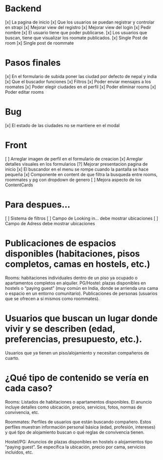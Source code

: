 
# Backend
[x] La pagina de inicio
[x] Que los usuarios se puedan registrar y controlar en strapi
[x] Mejorar view del registro
[x] Mejorar view del login
[x] Pedir nombre
[x] El usuario tiene que poder publicarse.
[x] Los usuarios que buscan, tiene que visualizar los roomate publicados.
[x] Single Post de room
[x] Single post de roommate

# Pasos finales
[x] En el formulario de subida poner las ciudad por defecto de nepal y india
[x] Que el buscador funciones
[x] Filtros 
[x] Poder enviar mensajes a los roomates
[x] Poder elegir ciudades en el perfil
[x] Poder eliminar rooms
[x] Poder editar rooms

# Bug
[x] El estado de las ciudades no se mantiene en el modal

# Front
[ ] Arreglar imagen de perfil en el formulario de creacion
[x] Arreglar detalles visuales en los formularios
[?] Mejorar presentacion pagina de inicio 
[x] El buscandor en el menu se rompe cuando la pantalla se hace pequeña
[x] Componente en content de que filtra la busqueda entre rooms, roommates y pg con dropdown de genero
[ ] Mejora aspecto de los ContentCards

# Para despues...
[ ] Sistema de filtros
[ ] Campo de Looking in... debe mostrar ubicaciones
[ ] Campo de Adress debe mostrar ubicaciones


# Publicaciones de espacios disponibles (habitaciones, pisos completos, camas en hostels, etc.)

Rooms: habitaciones individuales dentro de un piso ya ocupado o apartamentos completos en alquiler.
PG/Hostel: plazas disponibles en hostels o “paying guest” (muy común en India, donde se arrienda una cama o espacio en un entorno comunitario).
Publicaciones de personas (usuarios que se ofrecen a sí mismos como roommates).

# Usuarios que buscan un lugar donde vivir y se describen (edad, preferencias, presupuesto, etc.).

Usuarios que ya tienen un piso/alojamiento y necesitan compañeros de cuarto.

# ¿Qué tipo de contenido se vería en cada caso?

Rooms: Listados de habitaciones o apartamentos disponibles. El anuncio incluye detalles como ubicación, precio, servicios, fotos, normas de convivencia, etc.

Roommates: Perfiles de usuarios que están buscando compañero. Estos perfiles muestran información personal básica (edad, profesión, intereses) y qué tipo de alojamiento buscan o qué reglas de convivencia tienen.

Hostel/PG: Anuncios de plazas disponibles en hostels o alojamientos tipo “paying guest”. Se especifica la ubicación, precio por cama, servicios incluidos, etc.
